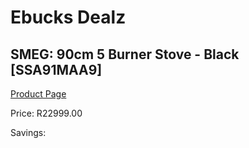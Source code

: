 
# Ebucks Dealz
## SMEG: 90cm 5 Burner Stove - Black [SSA91MAA9]
[Product Page](https://www.ebucks.com/web/shop/productSelected.do?prodId=316728546&catId=1196429345)

Price: R22999.00

Savings: 


	